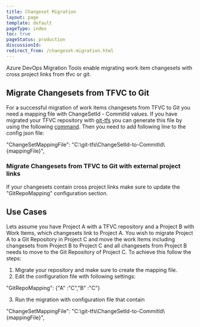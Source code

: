 ```yaml
---
title: Changeset Migration
layout: page
template: default
pageType: index
toc: true
pageStatus: production
discussionId: 
redirect_from: /changeset-migration.html
---
```


Azure DevOps Migration Tools enable migrating work item changesets with cross project links from tfvc or git.

## Migrate Changesets from TFVC to Git

For a successful migration of work items changesets from TFVC to Git you need a mapping file with ChangeSetId - CommitId values. If you 
have migrated your TFVC repository with [git-tfs](https://github.com/git-tfs/git-tfs) you can generate this file by using the following
[command](https://github.com/git-tfs/git-tfs/blob/master/doc/commands/exportmap.md). Then you need to add following line to the config json file:

"ChangeSetMappingFile": "C:\\git-tfs\\ChangeSetId-to-CommitId\\{mappingFile}",

### Migrate Changesets from TFVC to Git with external project links

If your changesets contain cross project links make sure to update the "GitRepoMapping" configuration section.

## Use Cases

Lets assume you have Project A with a TFVC repository and a Project B with Work Items, which changesets link to Project A. 
You wish to migrate Project A to a Git Repository in Project C and move the work Items including changesets from Project B to Project C and all
changesets from Project B needs to move to the Git Repository of Project C. To achieve this follow the steps:

1. Migrate your repository and make sure to create the mapping file. 
2. Edit the configuration file with following settings: 

"GitRepoMapping": {"A" :"C","B" :"C"}

3. Run the migration with configuration file that contain

"ChangeSetMappingFile": "C:\\git-tfs\\ChangeSetId-to-CommitId\\{mappingFile}",
